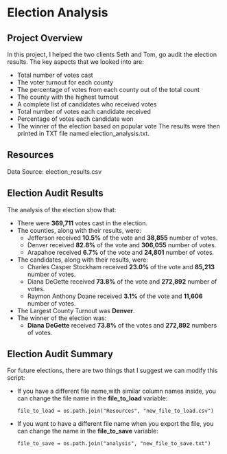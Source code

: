 # Election Analysis

## Project Overview

In this project, I helped the two clients Seth and Tom, go audit the election results. The key aspects that we looked into are:

- Total number of votes cast
- The voter turnout for each county
- The percentage of votes from each county out of the total count
- The county with the highest turnout
- A complete list of candidates who received votes
- Total number of votes each candidate received
- Percentage of votes each candidate won
- The winner of the election based on popular vote
The results were then printed in TXT file named election_analysis.txt. 


## Resources

Data Source: election_results.csv

## Election Audit Results

The analysis of the election show that:
- There were **369,711** votes cast in the election.
- The counties, along with their results, were:
    - Jefferson received **10.5%** of the vote and **38,855** number of votes.
    - Denver received **82.8%** of the vote and **306,055** number of votes.
    - Arapahoe received **6.7%** of the vote and **24,801** number of votes.
- The candidates, along with their results, were:
    - Charles Casper Stockham received **23.0%** of the vote and **85,213** number of votes.
    - Diana DeGette received **73.8%** of the vote and **272,892** number of votes.
    - Raymon Anthony Doane received **3.1%** of the vote and **11,606** number of votes.
- The Largest County Turnout was **Denver**.
- The winner of the election was:
    - **Diana DeGette** received **73.8%** of the votes and **272,892** numbers of votes.

## Election Audit Summary

For future elections, there are two things that I suggest we can modify this script:

- If you have a different file name,with similar column names inside, you can change the file name in the **file_to_load** variable:
    ```
    file_to_load = os.path.join("Resources", "new_file_to_load.csv")
    ```
- If you want to have a different file name when you export the file, you can change the name in the **file_to_save** variable:
    ```
    file_to_save = os.path.join("analysis", "new_file_to_save.txt")
    ```



